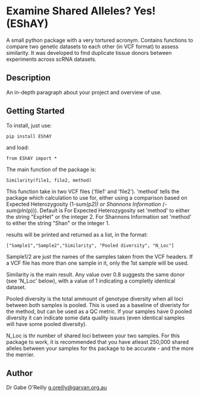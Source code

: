# Examine Shared Alleles? Yes! (EShAY)

A small python package with a very tortured acronym. Contains functions to compare two genetic datasets to each other (in VCF format) to assess similarity.
It was developed to find duplicate tissue donors between experiments across scRNA datasets. 

## Description

An in-depth paragraph about your project and overview of use.

## Getting Started

To install, just use:
```
pip install EShAY
```
and load:

```
from EShAY import *
```

The main function of the package is:
```
Similarity(file1, file2, method)
```
This function take in two VCF files ('file1' and 'file2').
'method' tells the package which calculation to use for, either using a comparison based on Expected Heterozygosity (1-sum(p*2)) or Shannons Information (-sum(p*ln(p))). Default is
For Expected Heterozygosity set 'method' to either the string "ExpHet" or the integer 2.
For Shannons Information set 'method' to either the string "Shan" or the integer 1.

results will be printed and returned as a list, in the format:
```
["Sample1","Sample2","Similarity", "Pooled diversity", "N_Loc"]
```
Sample1/2 are just the names of the samples taken from the VCF headers. If a VCF file has more than one sample in it, only the 1st sample will be used. 

Similarity is the main result. Any value over 0.8 suggests the same donor (see 'N_Loc' below), with a value of 1 indicating a completly identical dataset.

Pooled diversity is the total ammount of genotype diversity when all loci between both samples is pooled. This is used as a baseline of diveristy for the method, but can be used as a QC metric. If your samples have 0 pooled diversity it can indicate some data quality issues (even identical samples will have some pooled diversity).

N_Loc is thr number of shared loci between your two samples. For this package to work, it is recommended that you have atleast 250,000 shared alleles between your samples for ths package to be accurate - and the more the merrier. 

## Author

Dr Gabe O'Reilly
g.oreilly@garvan.org.au

